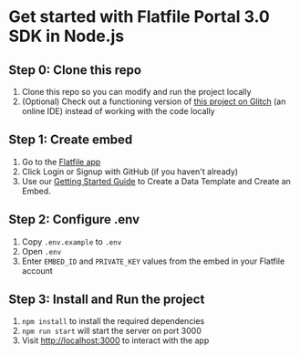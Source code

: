 # Get started with Flatfile Portal 3.0 SDK in Node.js

## Step 0: Clone this repo

1. Clone this repo so you can modify and run the project locally
2. (Optional) Check out a functioning version of [this project on Glitch](https://glitch.com/~flatfile-embedded-csv-importer-portal-v-3) (an online IDE) instead of working with the code locally

## Step 1: Create embed

1. Go to the [Flatfile app](https://app.flatfile.io/login?utm_source=github&utm_medium=owned&utm_content=readme&utm_campaign=q1_22_middle_of_funnel)
2. Click Login or Signup with GitHub (if you haven't already)
3. Use our [Getting Started Guide](https://flatfile.com/docs/getting-started/) to Create a Data Template and Create an Embed.

## Step 2: Configure .env

1. Copy `.env.example` to `.env`
2. Open `.env`
3. Enter `EMBED_ID` and `PRIVATE_KEY` values from the embed in your Flatfile account

## Step 3: Install and Run the project

1. `npm install` to install the required dependencies
2. `npm run start` will start the server on port 3000
3. Visit [http://localhost:3000](http://localhost:3000) to interact with the app

